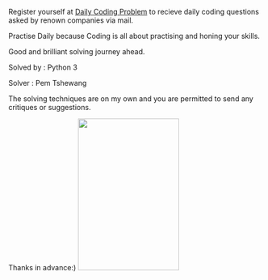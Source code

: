 Register yourself at [Daily Coding Problem](https://www.dailycodingproblem.com/) to recieve daily coding questions asked by renown companies via mail.

Practise Daily because Coding is all about practising and honing your skills.

Good and brilliant solving journey ahead.

Solved by : Python 3

Solver : Pem Tshewang

The solving techniques are on my own and you are permitted to send any critiques or suggestions.

Thanks in advance:)
<img src="https://imgs.search.brave.com/GnZAo29K6NTX4QaEAr6s3oGEe7oIDDFvwp7QeoYU1yE/rs:fit:1125:1125:1/g:ce/aHR0cDovL3BuZ2lt/Zy5jb20vdXBsb2Fk/cy9nb29nbGUvZ29v/Z2xlX1BORzE5NjM1/LnBuZw" data-canonical-src="https://www.dailycodingproblem.com/" width="200" height="300" />
